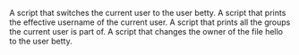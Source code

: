 A script that switches the current user to the user betty.
A script that prints the effective username of the current user.
A script that prints all the groups the current user is part of.
A script that changes the owner of the file hello to the user betty.

